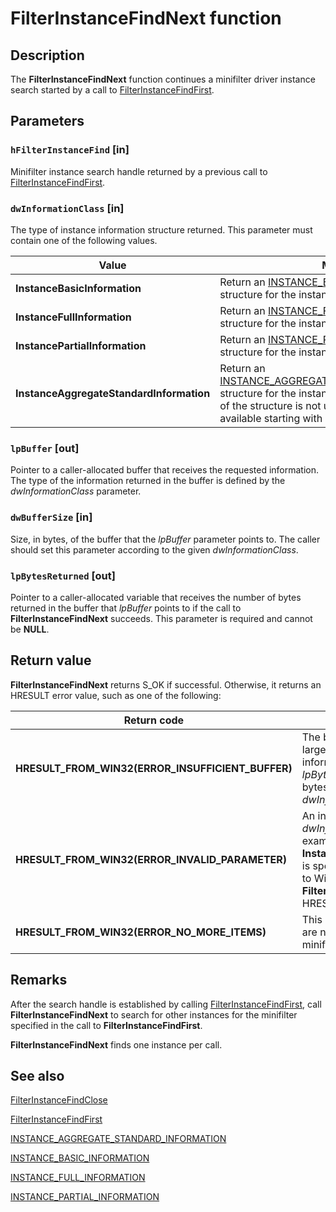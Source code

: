 # FilterInstanceFindNext function

## Description

The **FilterInstanceFindNext** function continues a minifilter driver instance search started by a call to [FilterInstanceFindFirst](https://learn.microsoft.com/windows/desktop/api/fltuser/nf-fltuser-filterinstancefindfirst).

## Parameters

### `hFilterInstanceFind` [in]

Minifilter instance search handle returned by a previous call to [FilterInstanceFindFirst](https://learn.microsoft.com/windows/desktop/api/fltuser/nf-fltuser-filterinstancefindfirst).

### `dwInformationClass` [in]

The type of instance information structure returned. This parameter must contain one of the following values.

| Value | Meaning |
| --- | --- |
| **InstanceBasicInformation** | Return an [INSTANCE_BASIC_INFORMATION](https://learn.microsoft.com/windows-hardware/drivers/ddi/content/fltuserstructures/ns-fltuserstructures-_instance_basic_information) structure for the instance. |
| **InstanceFullInformation** | Return an [INSTANCE_FULL_INFORMATION](https://learn.microsoft.com/windows-hardware/drivers/ddi/content/fltuserstructures/ns-fltuserstructures-_instance_full_information) structure for the instance. |
| **InstancePartialInformation** | Return an [INSTANCE_PARTIAL_INFORMATION](https://learn.microsoft.com/windows-hardware/drivers/ddi/content/fltuserstructures/ns-fltuserstructures-_instance_partial_information) structure for the instance. |
| **InstanceAggregateStandardInformation** | Return an [INSTANCE_AGGREGATE_STANDARD_INFORMATION](https://learn.microsoft.com/windows-hardware/drivers/ddi/content/fltuserstructures/ns-fltuserstructures-_instance_aggregate_standard_information) structure for the instance. The LegacyFilter portion of the structure is not utilized. This structure is available starting with Windows Vista. |

### `lpBuffer` [out]

Pointer to a caller-allocated buffer that receives the requested information. The type of the information returned in the buffer is defined by the *dwInformationClass* parameter.

### `dwBufferSize` [in]

Size, in bytes, of the buffer that the *lpBuffer* parameter points to. The caller should set this parameter according to the given *dwInformationClass*.

### `lpBytesReturned` [out]

Pointer to a caller-allocated variable that receives the number of bytes returned in the buffer that *lpBuffer* points to if the call to **FilterInstanceFindNext** succeeds. This parameter is required and cannot be **NULL**.

## Return value

**FilterInstanceFindNext** returns S_OK if successful. Otherwise, it returns an HRESULT error value, such as one of the following:

| Return code | Description |
| --- | --- |
| **HRESULT_FROM_WIN32(ERROR_INSUFFICIENT_BUFFER)** | The buffer pointed to by *lpBuffer* is not large enough to contain the requested information. When this value is returned, *lpBytesReturned* will contain the size, in bytes, of the buffer required for the given *dwInformationClass* structure. |
| **HRESULT_FROM_WIN32(ERROR_INVALID_PARAMETER)** | An invalid value was specified for the *dwInformationClass* parameter. For example, if **InstanceAggregateStandardInformation** is specified for an operating system prior to Windows Vista, **FilterInstanceFindNext** returns this HRESULT value. |
| **HRESULT_FROM_WIN32(ERROR_NO_MORE_ITEMS)** | This HRESULT value is returned if there are no more unique instances of the minifilter. |

## Remarks

After the search handle is established by calling [FilterInstanceFindFirst](https://learn.microsoft.com/windows/desktop/api/fltuser/nf-fltuser-filterinstancefindfirst), call **FilterInstanceFindNext** to search for other instances for the minifilter specified in the call to **FilterInstanceFindFirst**.

**FilterInstanceFindNext** finds one instance per call.

## See also

[FilterInstanceFindClose](https://learn.microsoft.com/windows/desktop/api/fltuser/nf-fltuser-filterinstancefindclose)

[FilterInstanceFindFirst](https://learn.microsoft.com/windows/desktop/api/fltuser/nf-fltuser-filterinstancefindfirst)

[INSTANCE_AGGREGATE_STANDARD_INFORMATION](https://learn.microsoft.com/windows-hardware/drivers/ddi/content/fltuserstructures/ns-fltuserstructures-_instance_aggregate_standard_information)

[INSTANCE_BASIC_INFORMATION](https://learn.microsoft.com/windows-hardware/drivers/ddi/content/fltuserstructures/ns-fltuserstructures-_instance_basic_information)

[INSTANCE_FULL_INFORMATION](https://learn.microsoft.com/windows-hardware/drivers/ddi/content/fltuserstructures/ns-fltuserstructures-_instance_full_information)

[INSTANCE_PARTIAL_INFORMATION](https://learn.microsoft.com/windows-hardware/drivers/ddi/content/fltuserstructures/ns-fltuserstructures-_instance_partial_information)